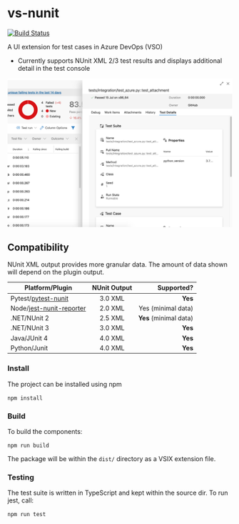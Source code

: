 # vs-nunit

[![Build Status](https://dev.azure.com/AnthonyShaw/vs-test-detail/_apis/build/status/tonybaloney.vs-test-detail?branchName=master)](https://dev.azure.com/AnthonyShaw/vs-test-detail/_build/latest?definitionId=6&branchName=master)

A UI extension for test cases in Azure DevOps (VSO)

* Currently supports NUnit XML 2/3 test results and displays additional detail in the test console

![](images/screenshot.png)

## Compatibility

NUnit XML output provides more granular data. The amount of data shown will depend on the plugin output.

| Platform/Plugin      | NUnit Output           | Supported?  |
| -------------------- |:-----------------:| -----:|
| Pytest/[pytest-nunit](https://pypi.org/project/pytest-nunit/)  | 3.0 XML | **Yes** |
| Node/[jest-nunit-reporter](https://www.npmjs.com/package/jest-nunit-reporter) | 2.0 XML      |   Yes  (minimal data) |
| .NET/NUnit 2                        | 2.5 XML      |   **Yes** (minimal data) |
| .NET/NUnit 3                        | 3.0 XML      |   **Yes**  |
| Java/JUnit 4                        | 4.0 XML      |   **Yes**  |
| Python/Junit                         | 4.0 XML      |   **Yes**  |

### Install

The project can be installed using npm

```
npm install
```

### Build

To build the components:

```
npm run build
```

The package will be within the `dist/` directory as a VSIX extension file.

### Testing

The test suite is written in TypeScript and kept within the source dir. To run jest, call:

```
npm run test
```
